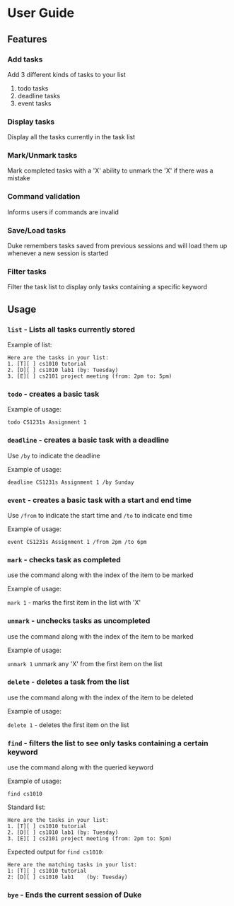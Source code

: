 # User Guide

## Features 

### Add tasks

Add 3 different kinds of tasks to your list
1. todo tasks 
2. deadline tasks
3. event tasks

### Display tasks

Display all the tasks currently in the task list

### Mark/Unmark tasks

Mark completed tasks with a 'X'
ability to unmark the 'X' if there was a mistake

### Command validation

Informs users if commands are invalid

### Save/Load tasks

Duke remembers tasks saved from previous sessions and will load them up whenever a new session is started

### Filter tasks

Filter the task list to display only tasks containing a specific keyword

## Usage

### `list` - Lists all tasks currently stored

Example of list:

```
Here are the tasks in your list:
1. [T][ ] cs1010 tutorial
2. [D][ ] cs1010 lab1 (by: Tuesday)
3. [E][ ] cs2101 project meeting (from: 2pm to: 5pm)
```

### `todo` - creates a basic task

Example of usage: 

`todo CS1231s Assignment 1`

### `deadline` - creates a basic task with a deadline

Use `/by` to indicate the deadline

Example of usage:

`deadline CS1231s Assignment 1 /by Sunday`

### `event` - creates a basic task with a start and end time

Use `/from` to indicate the start time and `/to` to indicate end time

Example of usage:

`event CS1231s Assignment 1 /from 2pm /to 6pm`

### `mark` - checks task as completed

use the command along with the index of the item to be marked

Example of usage:

`mark 1` - marks the first item in the list with 'X'


### `unmark` - unchecks tasks as uncompleted

use the command along with the index of the item to be marked

Example of usage:

`unmark 1` unmark any 'X' from the first item on the list

### `delete` - deletes a task from the list

use the command along with the index of the item to be deleted

Example of usage:

`delete 1` - deletes the first item on the list

### `find` - filters the list to see only tasks containing a certain keyword

use the command along with the queried keyword

Example of usage:

`find cs1010` 

Standard list:

```
Here are the tasks in your list:
1. [T][ ] cs1010 tutorial
2. [D][ ] cs1010 lab1 (by: Tuesday)
3. [E][ ] cs2101 project meeting (from: 2pm to: 5pm)
```


Expected output for `find cs1010`:

```
Here are the matching tasks in your list:
1: [T][ ] cs1010 tutorial
2: [D][ ] cs1010 lab1    (by: Tuesday)
```

### `bye` - Ends the current session of Duke


